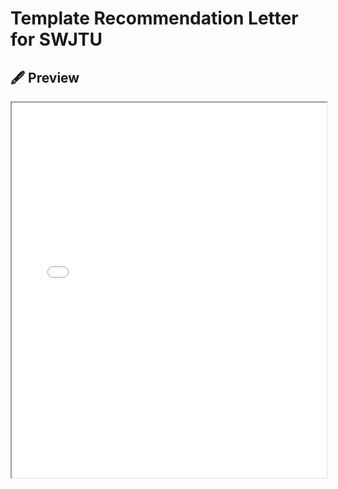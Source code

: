# Template Recommendation Letter for SWJTU
## 🖋️ Preview
<iframe src="main.pdf" width="100%" height="600px"></iframe>